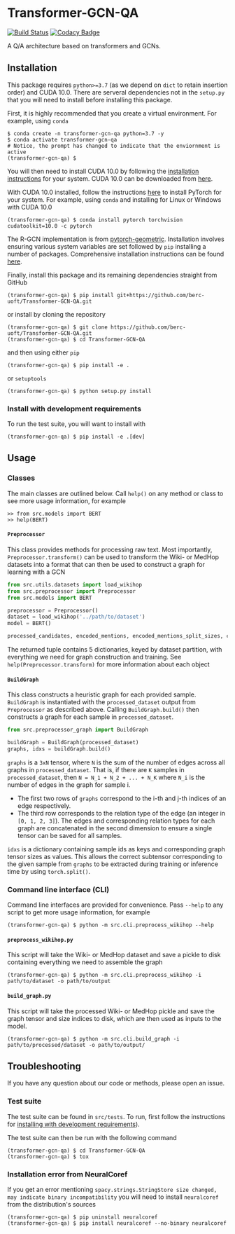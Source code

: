 # Transformer-GCN-QA

[![Build Status](https://travis-ci.com/berc-uoft/Transformer-GCN-QA.svg?branch=master)](https://travis-ci.com/berc-uoft/Transformer-GCN-QA)
[![Codacy Badge](https://api.codacy.com/project/badge/Grade/e25aeff5b35046e3831c4517efe0b813)](https://app.codacy.com/app/JohnGiorgi/Transformer-GCN-QA?utm_source=github.com&utm_medium=referral&utm_content=berc-uoft/Transformer-GCN-QA&utm_campaign=Badge_Grade_Dashboard)

A Q/A architecture based on transformers and GCNs.

## Installation

This package requires `python>=3.7` (as we depend on `dict` to retain insertion order) and CUDA 10.0. There are serveral dependencies not in the `setup.py` that you will need to install before installing this package. 

First, it is highly recommended that you create a virtual environment. For example, using `conda`

```
$ conda create -n transformer-gcn-qa python=3.7 -y
$ conda activate transformer-gcn-qa
# Notice, the prompt has changed to indicate that the enviornment is active
(transformer-gcn-qa) $ 
```

You will then need to install CUDA 10.0 by following the [installation instructions](https://docs.nvidia.com/cuda/index.html#installation-guides) for your system. CUDA 10.0 can be downloaded from [here](https://developer.nvidia.com/cuda-10.0-download-archive).

With CUDA 10.0 installed, follow the instructions [here](https://pytorch.org/get-started/locally/) to install PyTorch for your system. For example, using `conda` and installing for Linux or Windows with CUDA 10.0

```
(transformer-gcn-qa) $ conda install pytorch torchvision cudatoolkit=10.0 -c pytorch
```

The R-GCN implementation is from [pytorch-geometric](https://github.com/rusty1s/pytorch_geometric). Installation involves ensuring various system variables are set followed by `pip` installing a number of packages. Comprehensive installation instructions can be found [here](https://rusty1s.github.io/pytorch_geometric/build/html/notes/installation.html).

Finally, install this package and its remaining dependencies straight from GitHub

```
(transformer-gcn-qa) $ pip install git+https://github.com/berc-uoft/Transformer-GCN-QA.git
```

or install by cloning the repository

```
(transformer-gcn-qa) $ git clone https://github.com/berc-uoft/Transformer-GCN-QA.git
(transformer-gcn-qa) $ cd Transformer-GCN-QA
```

and then using either `pip`

```
(transformer-gcn-qa) $ pip install -e .
```

 or `setuptools`

```
(transformer-gcn-qa) $ python setup.py install
```

### Install with development requirements

To run the test suite, you will want to install with

```
(transformer-gcn-qa) $ pip install -e .[dev]
```

## Usage

### Classes

The main classes are outlined below. Call `help()` on any method or class to see more usage information, for example

```
>> from src.models import BERT
>> help(BERT)
```

#### `Preprocessor`

This class provides methods for processing raw text. Most importantly, `Preprocessor.transform()` can be used to transform the Wiki- or MedHop datasets into a format that can then be used to construct a graph for learning with a GCN

```python
from src.utils.datasets import load_wikihop
from src.preprocessor import Preprocessor
from src.models import BERT

preprocessor = Preprocessor()
dataset = load_wikihop('../path/to/dataset')
model = BERT()

processed_candidates, encoded_mentions, encoded_mentions_split_sizes, candidate_idxs, targets = preprocessor.transform(dataset, model)
```

The returned tuple contains 5 dictionaries, keyed by dataset partition, with everything we need for graph construction and training. See `help(Preprocessor.transform)` for more information about each object

#### `BuildGraph`

This class constructs a heuristic graph for each provided sample. `BuildGraph` is instantiated with the `processed_dataset` output from `Preprocessor` as described above. Calling `BuildGraph.build()` then constructs a graph for each sample in `processed_dataset`.

```python
from src.preprocessor_graph import BuildGraph

buildGraph = BuildGraph(processed_dataset)
graphs, idxs = buildGraph.build()
```

`graphs` is a `3xN` tensor, where `N` is the sum of the number of edges across all graphs in `processed_dataset`. That is, if there are `K` samples in `processed_dataset`, then `N = N_1 + N_2 + ... + N_K` where `N_i` is the number of edges in the graph for sample i. 
- The first two rows of `graphs` correspond to the i-th and j-th indices of an edge respectively.
- The third row corresponds to the relation type of the edge (an integer in `[0, 1, 2, 3]`). 
The edges and corresponding relation types for each graph are concatenated in the second dimension to ensure a single tensor can be saved for all samples.

`idxs` is a dictionary containing sample ids as keys and corresponding graph tensor sizes as values. This allows the correct subtensor corresponding to the given sample from `graphs` to be extracted during training or inference time by using `torch.split()`.

### Command line interface (CLI)

Command line interfaces are provided for convenience. Pass `--help` to any script to get more usage information, for example

```
(transformer-gcn-qa) $ python -m src.cli.preprocess_wikihop --help
```

#### `preprocess_wikihop.py`

This script will take the Wiki- or MedHop dataset and save a pickle to disk containing everything we need to assemble the graph

```
(transformer-gcn-qa) $ python -m src.cli.preprocess_wikihop -i path/to/dataset -o path/to/output
```

#### `build_graph.py`

This script will take the processed Wiki- or MedHop pickle and save the graph tensor and size indices to disk, which are then used as inputs to the model.

```
(transformer-gcn-qa) $ python -m src.cli.build_graph -i path/to/processed/dataset -o path/to/output/
```

## Troubleshooting

If you have any question about our code or methods, please open an issue.

### Test suite

The test suite can be found in `src/tests`. To run, first follow the instructions for [installing with development requirements](#install-with-development-requirements)). 

The test suite can then be run with the following command

```
(transformer-gcn-qa) $ cd Transformer-GCN-QA
(transformer-gcn-qa) $ tox
```

### Installation error from NeuralCoref

If you get an error mentioning `spacy.strings.StringStore size changed, may indicate binary incompatibility` you will need to install `neuralcoref` from the distribution's sources

```
(transformer-gcn-qa) $ pip uninstall neuralcoref
(transformer-gcn-qa) $ pip install neuralcoref --no-binary neuralcoref
```
